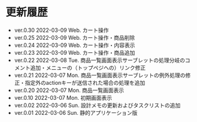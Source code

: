 # 更新履歴

  - ver.0.30 2022-03-09 Web. カート操作
  - ver.0.25 2022-03-09 Web. カート操作・商品削除
  - ver.0.24 2022-03-09 Web. カート操作・内容表示
  - ver.0.23 2022-03-09 Web. カート操作・商品追加
  - ver.0.22 2022-03-08 Tue. 商品一覧画面表示サーブレットの処理分岐のコメント追加・メニューの（トップペジへの）リンク修正
  - ver.0.21 2022-03-07 Mon. 商品一覧画面表示サーブレットの例外処理の修正・指定外のactionキーが送信された場合の処理を追加
  - ver.0.20 2022-03-07 Mon. 商品一覧画面表示
  - ver.0.10 2022-03-07 Mon. 初期画面表示
  - ver.0.02 2022-03-06 Sun. 設計メモの更新およびタスクリストの追加
  - ver.0.01 2022-03-06 Sun. 静的アプリケーション版